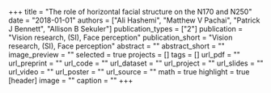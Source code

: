 +++
title = "The role of horizontal facial structure on the N170 and N250"
date = "2018-01-01"
authors = ["Ali Hashemi", "Matthew V Pachai", "Patrick J Bennett", "Allison B Sekuler"]
publication_types = ["2"]
publication = "Vision research, (SI), Face perception"
publication_short = "Vision research, (SI), Face perception"
abstract = ""
abstract_short = ""
image_preview = ""
selected = true
projects = []
tags = []
url_pdf = ""
url_preprint = ""
url_code = ""
url_dataset = ""
url_project = ""
url_slides = ""
url_video = ""
url_poster = ""
url_source = ""
math = true
highlight = true
[header]
image = ""
caption = ""
+++
